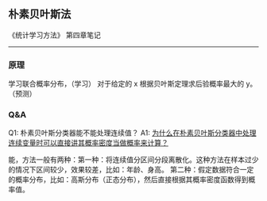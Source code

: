 ## 朴素贝叶斯法
《统计学习方法》 第四章笔记
- - - - -
### 原理
学习联合概率分布，（学习）
对于给定的 x 根据贝叶斯定理求后验概率最大的 y。（预测）
### Q&A
Q1: 朴素贝叶斯分类器能不能处理连续值？
A1: 
[为什么在朴素贝叶斯分类器中处理连续变量时可以直接讲其概率密度当做概率来计算？](https://www.zhihu.com/question/51992999)

能，方法一般有两种：第一种：将连续值分区间分段离散化。这种方法在样本过少的情况下区间较少，效果较差，比如：年龄、身高。 第二种：假定数据符合一定的概率分布，比如：高斯分布（正态分布），然后直接根据其概率密度函数得到概率值。